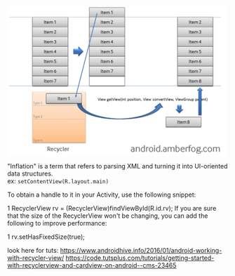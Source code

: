 <img align="top" width="500" src="listview_recycler.jpg" alt="ff" />

"Inflation" is a term that refers to parsing XML and turning it into UI-oriented data structures.
</br>ex: `setContentView(R.layout.main)`

To obtain a handle to it in your Activity, use the following snippet:

1
RecyclerView rv = (RecyclerView)findViewById(R.id.rv);
If you are sure that the size of the RecyclerView won't be changing, you can add the following to improve performance:

1
rv.setHasFixedSize(true);


look here for tuts:
https://www.androidhive.info/2016/01/android-working-with-recycler-view/
https://code.tutsplus.com/tutorials/getting-started-with-recyclerview-and-cardview-on-android--cms-23465
